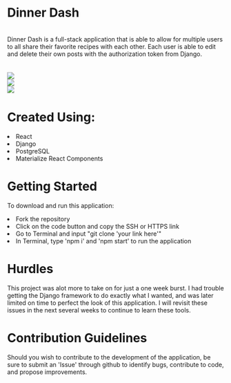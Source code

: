# Dinner Dash 
<br/>
Dinner Dash is a full-stack application that is able to allow for multiple users to all share their favorite recipes with each other. Each user is able to edit and delete their own posts with the authorization token from Django.
<br/>
<br/>
<br/>
<img src="https://user-images.githubusercontent.com/88410952/139682036-9e295b7b-0b14-4fa7-999c-1c27a3280d30.png"/>
<br/>
<img src="https://user-images.githubusercontent.com/88410952/139686757-e0a02fbd-b11e-481d-be5f-aede32f7b5bd.png"/>
<br/>
<img src="https://user-images.githubusercontent.com/88410952/139686735-294b397e-711a-4c7c-a6a1-018c4e76217c.png"/>



# Created Using:
<li>React
<li>Django
<li>PostgreSQL
<li>Materialize React Components
  
# Getting Started
To download and run this application:
<li>Fork the repository
<li>Click on the code button and copy the SSH or HTTPS link
<li>Go to Terminal and input "git clone 'your link here'"
<li>In Terminal, type 'npm i' and 'npm start' to run the application
  
# Hurdles
This project was alot more to take on for just a one week burst. I had trouble getting the Django framework to do exactly what I wanted, and was later limited on time to perfect the look of this application. I will revisit these issues in the next several weeks to continue to learn these tools.
  
# Contribution Guidelines
Should you wish to contribute to the development of the application, be sure to submit an 'Issue' through github to identify bugs, contribute to code, and propose improvements.
